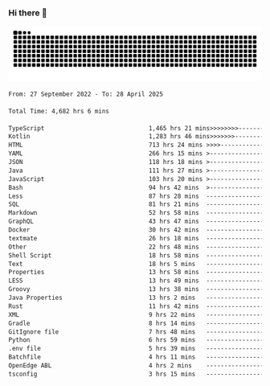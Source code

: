 ### Hi there 👋

<picture>
  <source media="(prefers-color-scheme: dark)" srcset="https://raw.githubusercontent.com/heyline/heyline/output/github-contribution-grid-snake-dark.svg">
  <source media="(prefers-color-scheme: light)" srcset="https://raw.githubusercontent.com/heyline/heyline/output/github-contribution-grid-snake.svg">
  <img alt="github contribution grid snake animation" src="https://raw.githubusercontent.com/heyline/heyline/output/github-contribution-grid-snake.svg">
</picture>

<!--START_SECTION:waka-->

```txt
From: 27 September 2022 - To: 28 April 2025

Total Time: 4,682 hrs 6 mins

TypeScript                             1,465 hrs 21 mins>>>>>>>>-----------------   31.30 %
Kotlin                                 1,283 hrs 46 mins>>>>>>>------------------   27.42 %
HTML                                   713 hrs 24 mins >>>>---------------------   15.24 %
YAML                                   266 hrs 15 mins >------------------------   05.69 %
JSON                                   118 hrs 18 mins >------------------------   02.53 %
Java                                   111 hrs 27 mins >------------------------   02.38 %
JavaScript                             103 hrs 20 mins >------------------------   02.21 %
Bash                                   94 hrs 42 mins  >------------------------   02.02 %
Less                                   87 hrs 28 mins  -------------------------   01.87 %
SQL                                    81 hrs 21 mins  -------------------------   01.74 %
Markdown                               52 hrs 58 mins  -------------------------   01.13 %
GraphQL                                43 hrs 47 mins  -------------------------   00.94 %
Docker                                 30 hrs 42 mins  -------------------------   00.66 %
textmate                               26 hrs 18 mins  -------------------------   00.56 %
Other                                  22 hrs 48 mins  -------------------------   00.49 %
Shell Script                           18 hrs 58 mins  -------------------------   00.41 %
Text                                   18 hrs 5 mins   -------------------------   00.39 %
Properties                             13 hrs 58 mins  -------------------------   00.30 %
LESS                                   13 hrs 49 mins  -------------------------   00.30 %
Groovy                                 13 hrs 38 mins  -------------------------   00.29 %
Java Properties                        13 hrs 2 mins   -------------------------   00.28 %
Rust                                   11 hrs 42 mins  -------------------------   00.25 %
XML                                    9 hrs 22 mins   -------------------------   00.20 %
Gradle                                 8 hrs 14 mins   -------------------------   00.18 %
GitIgnore file                         7 hrs 48 mins   -------------------------   00.17 %
Python                                 6 hrs 59 mins   -------------------------   00.15 %
.env file                              5 hrs 39 mins   -------------------------   00.12 %
Batchfile                              4 hrs 11 mins   -------------------------   00.09 %
OpenEdge ABL                           4 hrs 2 mins    -------------------------   00.09 %
tsconfig                               3 hrs 15 mins   -------------------------   00.07 %
```

<!--END_SECTION:waka-->

